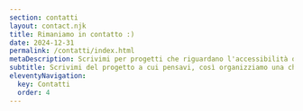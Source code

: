 ```yaml
---
section: contatti
layout: contact.njk
title: Rimaniamo in contatto :)
date: 2024-12-31
permalink: /contatti/index.html
metaDescription: Scrivimi per progetti che riguardano l'accessibilità oppure il digital marketing.
subtitle: Scrivimi del progetto a cui pensavi, così organizziamo una chiamata.
eleventyNavigation:
  key: Contatti
  order: 4
---
```


<!-- ATTENZIONE: ogni form inviato passerà prima attraverso un filtro anti-spam (del provider di hosting Netlify), e se dovesse risultare in precedenza segnalato in qualche database, verrà mostrato un CAPTCHA in pagina. -->
